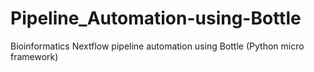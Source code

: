 # Pipeline_Automation-using-Bottle
Bioinformatics Nextflow pipeline automation using Bottle (Python micro framework)
